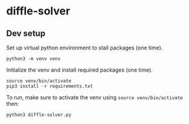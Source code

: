 # diffle-solver

## Dev setup

Set up virtual python environment to stall packages (one time).

```
python3 -m venv venv
```

Initialize the venv and install required packages (one time).

```
source venv/bin/activate
pip3 install -r requirements.txt
```

To run, make sure to activate the venv using `source venv/bin/activate` then:

```
python3 diffle-solver.py
```
